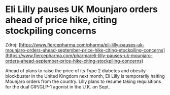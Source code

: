 # Eli Lilly pauses UK Mounjaro orders ahead of price hike, citing stockpiling concerns

Zdroj: [https://www.fiercepharma.com/pharma/eli-lilly-pauses-uk-mounjaro-orders-ahead-september-price-hike-citing-stockpiling-concerns](https://www.fiercepharma.com/pharma/eli-lilly-pauses-uk-mounjaro-orders-ahead-september-price-hike-citing-stockpiling-concerns)

Ahead of plans to raise the price of its Type 2 diabetes and obesity blockbuster in the United Kingdom next month, Eli Lilly is temporarily halting Mounjaro orders from the country. Lilly plans to resume taking requisitions for the dual GIP/GLP-1 agonist in the U.K. on Sept.
